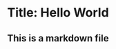 Title: Hello World
========================================================

## This is a markdown file
